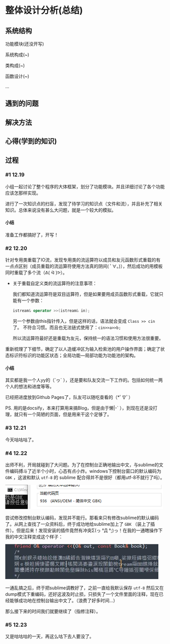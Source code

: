 # 整体设计分析(总结)

## 系统结构

功能模块(还没开写)

系统构成(~)

类构成(~)

函数设计(~)

...

## 遇到的问题



## 解决方法



## 心得(学到的知识)





## 过程

### #1  12.19

小组一起讨论了整个程序的大体框架，划分了功能模块。并且详细讨论了各个功能应该怎那样实现。

进行了一次知识点的扫盲，发现了待学习的知识点（文件和流），并且补充了相关知识。总体来说没有甚么大问题，就是一个较大的模拟。

#### 小结

准备工作都搞好了，开写！

### #2  12.20

针对专用类重载了IO流，发现专用类的流运算符以成员和友元函数形式重载的有一点点区别（成员重载的流运算符使用方法真的阴间( ﾟ∀。)），然后成功的用模板同时重载了多个流（ᕕ( ᐛ )ᕗ）。

* 关于重载自定义类的流运算符的注意事项：

  我们都知道流运算符是双目运算符，但是如果要用成员函数形式重载，它就只能有一个参数：

  ```cpp
  istream& operator >>(istream& in);
  ```

  另一个参数由this指针传入，但是这样的话，语法就会变成 `Class >> cin` 了。
  不符合习惯。而且也无法链式使用了：`cin>>a>>b;`

  所以流运算符最好还是重载为友元，保持统一的语法习惯和使用方法很重要。



重新梳理了下细节，确定了以人造缓冲区为输入检索池的用户操作界面；确定了状态标识符标识的功能区状态；全局功能—局部功能为功能池的架构。

#### 小结

其实都是我一个人yy的（`ヮ´ ），还是要和队友交流一下工作的。包括如何统一两个人的想法和进度等等。

已经把进度放到Github Pages了，队友可以随吃查看的（*ﾟ∇ﾟ）

PS. 用的是docsify，本来打算用来搞Blog，但是由于懒|-` ），到现在还是没打理，就只有一个简陋的页面，但是用来干这个足够了。

### #3 12.21

今天咕咕咕了。

### #4 12.22

出师不利，开局就碰到了大问题。为了在控制台正确地输出中文，与sublime的文件编码搏斗了近半个小时，心态有点小炸。windows下控制台窗口的默认编码为 `GBK` ，这波和默认 `utf-8` 的 sublime 配合得并不是很好（都用utf-8不就行了吗）。

![](.\Data\我是GBK.png)

尝试修改控制台默认编码，发现并不能行。那看来只有修改sublime的默认编码了。从网上查找了一众资料后，终于成功地给sublime加上了 `GBK` （装上了插件）。但是后来！发现安装的插件竟然有冲突Σ(っ °Д °;)っ！在我的一通瞎操作下我的中文注释变成这个样子：

![编码惨案](./Data/编码惨案.jpg)

一通乱搞之后，终于把sublime调教好了，之前一直给我默认保存 `utf-8` 然后又在dump模式下重编码，还好这波及时止损，只损失了一个文件里面的注释，现在已经能够成功地在控制台输出中文了。（浪费了好多时间...）

那么接下来的时间我们就要继续了（指修注释）。

### #5 12.23

又是咕咕咕的一天，再这么咕下去人要没了。

